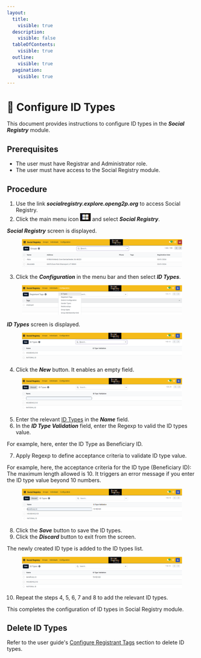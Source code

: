 ```yaml
---
layout:
  title:
    visible: true
  description:
    visible: false
  tableOfContents:
    visible: true
  outline:
    visible: true
  pagination:
    visible: true
---
```


# 📔 Configure ID Types

This document provides instructions to configure ID types in the _**Social Registry**_ module.

## Prerequisites

* The user must have Registrar and Administrator role.
* The user must have access to the Social Registry module.

## Procedure

1. Use the link _**socialregistry.explore.openg2p.org**_ to access Social Registry.
2. Click the main menu icon ![](../../../../.gitbook/assets/main-menu.png) and select _**Social Registry**_.

_**Social Registry**_ screen is displayed.

<figure><img src="../../../../.gitbook/assets/home-page-social-registry.png" alt=""><figcaption></figcaption></figure>

3. Click the _**Configuration**_ in the menu bar and then select _**ID Types**_.

<figure><img src="../../../../.gitbook/assets/id-types.png" alt=""><figcaption></figcaption></figure>

_**ID Types**_ screen is displayed.

<figure><img src="../../../../.gitbook/assets/id-types-screen-sr.png" alt=""><figcaption></figcaption></figure>

4. Click the _**New**_ button. It enables an empty field.

<figure><img src="../../../../.gitbook/assets/id-types-empty-field-SR.png" alt=""><figcaption></figcaption></figure>

5. Enter the relevant [ID Types](../#id-types) in the _**Name**_ field.
6. In the _**ID Type Validation**_ field, enter the Regexp to valid the ID types value.

For example, here, enter the ID Type as Beneficiary ID.&#x20;

7. Apply Regexp to define acceptance criteria to validate ID type value.&#x20;

For example, here, the acceptance criteria for the ID type (Beneficiary ID): The maximum length allowed is 10. It triggers an error message if you enter the ID type value beyond 10 numbers.

<figure><img src="../../../../.gitbook/assets/criteria-id-types-regexp.png" alt=""><figcaption></figcaption></figure>

8. Click the _**Save**_ button to save the ID types.
9. Click the _**Discard**_ button to exit from the screen.

The newly created ID type is added to the ID types list.

<figure><img src="../../../../.gitbook/assets/id-type-list-sr.png" alt=""><figcaption></figcaption></figure>

10. Repeat the steps 4, 5, 6, 7 and 8 to add the relevant ID types.

This completes the configuration of ID types in Social Registry module.

## Delete ID Types

Refer to the user guide's [Configure Registrant Tags](configure-registrant-tags.md#delete-registrant-tags) section to delete ID types.
